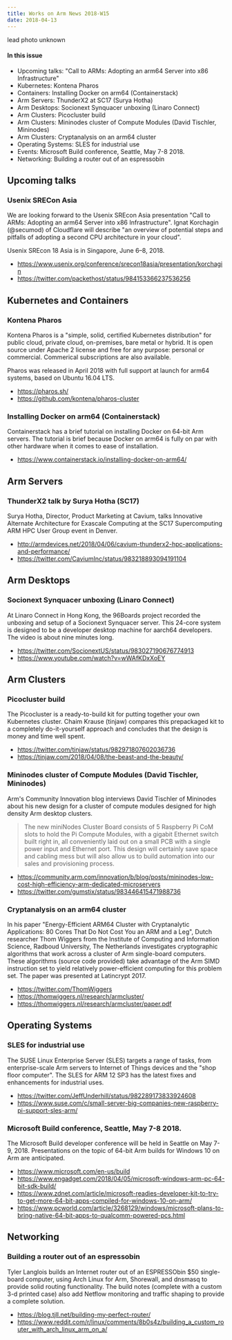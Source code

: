 ```yaml
---
title: Works on Arm News 2018-W15
date: 2018-04-13
---
```

lead photo unknown

#### In this issue

* Upcoming talks: "Call to ARMs: Adopting an arm64 Server into x86 Infrastructure"
* Kubernetes: Kontena Pharos
* Containers: Installing Docker on arm64 (Containerstack)
* Arm Servers: ThunderX2 at SC17 (Surya Hotha)
* Arm Desktops: Socionext Synquacer unboxing (Linaro Connect)
* Arm Clusters: Picocluster build
* Arm Clusters: Mininodes cluster of Compute Modules (David Tischler, Mininodes)
* Arm Clusters: Cryptanalysis on an arm64 cluster
* Operating Systems: SLES for industrial use
* Events: Microsoft Build conference, Seattle, May 7-8 2018.
* Networking: Building a router out of an espressobin

## Upcoming talks

### Usenix SRECon Asia

We are looking forward to the Usenix SREcon Asia presentation "Call
to ARMs: Adopting an arm64 Server into x86 Infrastructure".  Ignat
Korchagin (@secumod) of Cloudflare will describe "an overview of
potential steps and pitfalls of adopting a second CPU architecture
in your cloud".

Usenix SREcon 18 Asia is in Singapore, June 6–8, 2018.

* https://www.usenix.org/conference/srecon18asia/presentation/korchagin
* https://twitter.com/packethost/status/984153366237536256

## Kubernetes and Containers

### Kontena Pharos

Kontena Pharos is a "simple, solid, certified Kubernetes distribution"
for public cloud, private cloud, on-premises, bare metal or hybrid.
It is open source under Apache 2 license and free for any purpose: personal or commercial.
Commerical subscriptions are also available.

Pharos was released in April 2018 with full support at launch for arm64 systems,
based on Ubuntu 16.04 LTS.

* https://pharos.sh/
* https://github.com/kontena/pharos-cluster

### Installing Docker on arm64 (Containerstack)

Containerstack has a brief tutorial on installing Docker on 
64-bit Arm servers. The tutorial is brief because Docker
on arm64 is fully on par with other hardware when it comes
to ease of installation.

* https://www.containerstack.io/installing-docker-on-arm64/

## Arm Servers

### ThunderX2 talk by Surya Hotha (SC17)

Surya Hotha, Director, Product Marketing at Cavium, talks Innovative
Alternate Architecture for Exascale Computing at the SC17 Supercomputing
ARM HPC User Group event in Denver. 

* http://armdevices.net/2018/04/06/cavium-thunderx2-hpc-applications-and-performance/
* https://twitter.com/CaviumInc/status/983218893094191104

## Arm Desktops

### Socionext Synquacer unboxing (Linaro Connect)

At Linaro Connect in Hong Kong, the 96Boards project
recorded the unboxing and setup of a Socionext Synquacer server.
This 24-core system is designed to be a developer desktop
machine for aarch64 developers. The video is about nine
minutes long.

* https://twitter.com/SocionextUS/status/983027190676774913
* https://www.youtube.com/watch?v=wWAfKDxXoEY

## Arm Clusters

### Picocluster build

The Picocluster is a ready-to-build kit for putting
together your own Kubernetes cluster. Chaim Krause (tinjaw)
compares this prepackaged kit to a completely do-it-yourself
approach and concludes that the design is money and time well spent.

* https://twitter.com/tinjaw/status/982971807602036736
* https://tinjaw.com/2018/04/08/the-beast-and-the-beauty/

### Mininodes cluster of Compute Modules (David Tischler, Mininodes)

Arm's Community Innovation blog interviews David Tischler
of Mininodes about his new design for a cluster of
compute modules designed for high density Arm desktop clusters.

> The new miniNodes Cluster Board consists of 5 Raspberry Pi CoM slots
to hold the Pi Compute Modules, with a gigabit Ethernet switch built
right in, all conveniently laid out on a small PCB with a single
power input and Ethernet port. This design will certainly save space
and cabling mess but will also allow us to build automation into
our sales and provisioning process.

* https://community.arm.com/innovation/b/blog/posts/mininodes-low-cost-high-efficiency-arm-dedicated-microservers
* https://twitter.com/gumstix/status/983446415471988736

### Cryptanalysis on an arm64 cluster

In his paper "Energy-Efficient ARM64 Cluster with Cryptanalytic
Applications: 80 Cores That Do Not Cost You an ARM and a Leg", Dutch
researcher Thom Wiggers from the Institute of Computing and Information
Science, Radboud University, The Netherlands investigates cryptographic
algorithms that work across a cluster of Arm single-board computers.
These algorithms (source code provided) take advantage of the Arm
SIMD instruction set to yield relatively power-efficient computing
for this problem set.  The paper was presented at Latincrypt 2017.

* https://twitter.com/ThomWiggers
* https://thomwiggers.nl/research/armcluster/
* https://thomwiggers.nl/research/armcluster/paper.pdf

## Operating Systems

### SLES for industrial use

The SUSE Linux Enterprise Server (SLES) targets a range of tasks,
from enterprise-scale Arm servers to Internet of Things devices
and the "shop floor computer". The SLES for ARM 12 SP3 has the
latest fixes and enhancements for industrial uses.

* https://twitter.com/JeffUnderhill/status/982289173833924608
* https://www.suse.com/c/small-server-big-companies-new-raspberry-pi-support-sles-arm/

### Microsoft Build conference, Seattle, May 7-8 2018.

The Microsoft Build developer conference will be held in Seattle on May 7-9, 2018.
Presentations on the topic of 64-bit Arm builds for Windows 10 on Arm are anticipated.

* https://www.microsoft.com/en-us/build
* https://www.engadget.com/2018/04/05/microsoft-windows-arm-pc-64-bit-sdk-build/
* https://www.zdnet.com/article/microsoft-readies-developer-kit-to-try-to-get-more-64-bit-apps-compiled-for-windows-10-on-arm/
* https://www.pcworld.com/article/3268129/windows/microsoft-plans-to-bring-native-64-bit-apps-to-qualcomm-powered-pcs.html

## Networking

### Building a router out of an espressobin

Tyler Langlois builds an Internet router out of an ESPRESSObin
$50 single-board computer, using Arch Linux for Arm, Shorewall,
and dnsmasq to provide solid routing functionality. The build
notes (complete with a custom 3-d printed case) also add
Netflow monitoring and traffic shaping to provide a complete solution.

* https://blog.tjll.net/building-my-perfect-router/
* https://www.reddit.com/r/linux/comments/8b0s4z/building_a_custom_router_with_arch_linux_arm_on_a/

